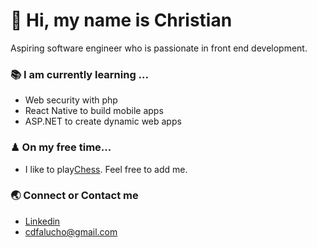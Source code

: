 # 👋 Hi, my name is Christian  
Aspiring software engineer who is passionate in front end development.



### 📚 I am currently learning ...

- Web security with php
- React Native to build mobile apps
- ASP.NET to create dynamic web apps

### ♟ On my free time...

- I like to play[Chess](https://www.chess.com/register?ref_id=62505398). Feel free to add me.
 
### 🌏 Connect or Contact me 

- [Linkedin](https://www.linkedin.com/in/cdfalucho/)
- cdfalucho@gmail.com





